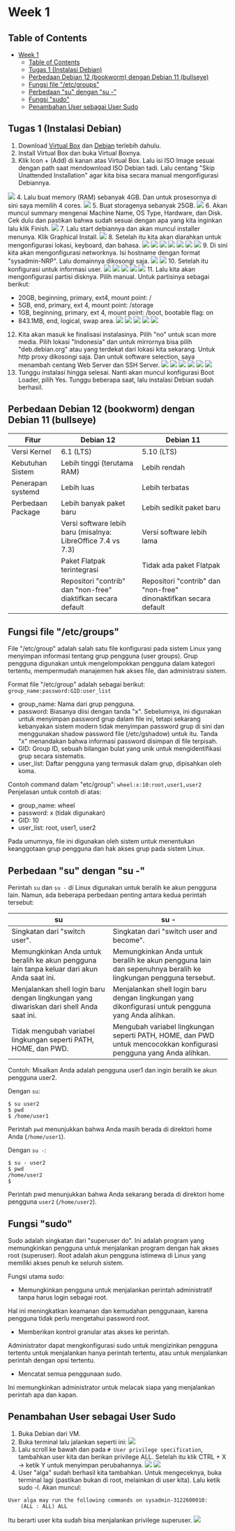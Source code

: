 # Week 1

## Table of Contents

- [Week 1](#week-1)
  - [Table of Contents](#table-of-contents)
  - [Tugas 1 (Instalasi Debian)](#tugas-1-instalasi-debian)
  - [Perbedaan Debian 12 (bookworm) dengan Debian 11 (bullseye)](#perbedaan-debian-12-bookworm-dengan-debian-11-bullseye)
  - [Fungsi file "/etc/groups"](#fungsi-file-etcgroups)
  - [Perbedaan "su" dengan "su -"](#perbedaan-su-dengan-su--)
  - [Fungsi "sudo"](#fungsi-sudo)
  - [Penambahan User sebagai User Sudo](#penambahan-user-sebagai-user-sudo)



## Tugas 1 (Instalasi Debian)

1. Download [Virtual Box](https://www.virtualbox.org/wiki/Downloads) dan [Debian](https://www.debian.org/download) terlebih dahulu.
2. Install Virtual Box dan buka Virtual Boxnya.
3. Klik Icon + (Add) di kanan atas Virtual Box. Lalu isi ISO Image sesuai dengan path saat mendownload ISO Debian tadi. Lalu centang "Skip Unattended Installation" agar kita bisa secara manual mengonfigurasi Debiannya.

![](../assets/week-1/pic%20(2).png)
4. Lalu buat memory (RAM) sebanyak 4GB. Dan untuk prosesornya di sini saya memilih 4 cores.
![](../assets/week-1/pic%20(3).png)
5. Buat storagenya sebanyak 25GB.
![](../assets/week-1/pic%20(4).png)
6. Akan muncul summary mengenai Machine Name, OS Type, Hardware, dan Disk. Cek dulu dan pastikan bahwa sudah sesuai dengan apa yang kita inginkan lalu klik Finish.
![](../assets/week-1/pic%20(5).png)
7. Lalu start debiannya dan akan muncul installer menunya. Klik Graphical Install.
![](../assets/week-1/pic%20(6).png)
8. Setelah itu kita akan diarahkan untuk mengonfigurasi lokasi, keyboard, dan bahasa.
![](../assets/week-1/pic%20(7).png)
![](../assets/week-1/pic%20(8).png)
![](../assets/week-1/pic%20(9).png)
![](../assets/week-1/pic%20(10).png)
![](../assets/week-1/pic%20(11).png)
![](../assets/week-1/pic%20(12).png)
![](../assets/week-1/pic%20(13).png)
9. Di sini kita akan mengonfigurasi networknya. Isi hostname dengan format "sysadmin-NRP". Lalu domainnya dikosongi saja.
![](../assets/week-1/pic%20(14).png)
![](../assets/week-1/pic%20(15).png)
10. Setelah itu konfigurasi untuk informasi user.
![](../assets/week-1/pic%20(16).png)
![](../assets/week-1/pic%20(17).png)
![](../assets/week-1/pic%20(18).png)
![](../assets/week-1/pic%20(19).png)
![](../assets/week-1/pic%20(20).png)
11. Lalu kita akan mengonfigurasi partisi disknya. Pilih manual. Untuk partisinya sebagai berikut:
- 20GB, beginning, primary, ext4, mount point: /
- 5GB, end, primary, ext 4, mount point: /storage
- 1GB, beginning, primary, ext 4, mount point: /boot, bootable flag: on
- 843.1MB, end, logical, swap area.
![](../assets/week-1/pic%20(21).png)
![](../assets/week-1/pic%20(22).png)
![](../assets/week-1/pic%20(23).png)
![](../assets/week-1/pic%20(24).png)
![](../assets/week-1/pic%20(25).png)
12. Kita akan masuk ke finalisasi instalasinya. Pilih "no" untuk scan more media. Pilih lokasi "Indonesia" dan untuk mirrornya bisa pilih "deb.debian.org" atau yang terdekat dari lokasi kita sekarang. Untuk http proxy dikosongi saja. Dan untuk software selection, saya menambah centang Web Server dan SSH Server.
![](../assets/week-1/pic%20(27).png)
![](../assets/week-1/pic%20(28).png)
![](../assets/week-1/pic%20(29).png)
![](../assets/week-1/pic%20(30).png)
![](../assets/week-1/pic%20(31).png)
![](../assets/week-1/pic%20(32).png)
13. Tunggu instalasi hingga selesai. Nanti akan muncul konfigurasi Boot Loader, pilih Yes. Tunggu beberapa saat, lalu instalasi Debian sudah berhasil.

## Perbedaan Debian 12 (bookworm) dengan Debian 11 (bullseye)
| Fitur             | Debian 12                                                     | Debian 11                                                        |
| ----------------- | ------------------------------------------------------------- | ---------------------------------------------------------------- |
| Versi Kernel      | 6.1 (LTS)                                                     | 5.10 (LTS)                                                       |
| Kebutuhan Sistem  | Lebih tinggi (terutama RAM)                                   | Lebih rendah                                                     |
| Penerapan systemd | Lebih luas                                                    | Lebih terbatas                                                   |
| Perbedaan Package | Lebih banyak paket baru                                       | Lebih sedikit paket baru                                         |
|                   | Versi software lebih baru (misalnya: LibreOffice 7.4 vs 7.3)  | Versi software lebih lama                                        |
|                   | Paket Flatpak terintegrasi                                    | Tidak ada paket Flatpak                                          |
|                   | Repositori "contrib" dan "non-free" diaktifkan secara default | Repositori "contrib" dan "non-free" dinonaktifkan secara default |

## Fungsi file "/etc/groups"
File "/etc/group" adalah salah satu file konfigurasi pada sistem Linux yang menyimpan informasi tentang grup pengguna (user groups). Grup pengguna digunakan untuk mengelompokkan pengguna dalam kategori tertentu, mempermudah manajemen hak akses file, dan administrasi sistem.

Format file "/etc/group" adalah sebagai berikut:
`group_name:password:GID:user_list`
- group_name: Nama dari grup pengguna.
- password: Biasanya diisi dengan tanda "x". Sebelumnya, ini digunakan untuk menyimpan password grup dalam file ini, tetapi sekarang kebanyakan sistem modern tidak menyimpan password grup di sini dan menggunakan shadow password file (/etc/gshadow) untuk itu. Tanda "x" menandakan bahwa informasi password disimpan di file terpisah.
- GID: Group ID, sebuah bilangan bulat yang unik untuk mengidentifikasi grup secara sistematis.
- user_list: Daftar pengguna yang termasuk dalam grup, dipisahkan oleh koma.

Contoh command dalam "etc/group":
`wheel:x:10:root,user1,user2`
Penjelasan untuk contoh di atas:

- group_name: wheel
- password: x (tidak digunakan)
- GID: 10
- user_list: root, user1, user2

Pada umumnya, file ini digunakan oleh sistem untuk menentukan keanggotaan grup pengguna dan hak akses grup pada sistem Linux.

## Perbedaan "su" dengan "su -"
Perintah `su` dan `su -` di Linux digunakan untuk beralih ke akun pengguna lain. Namun, ada beberapa perbedaan penting antara kedua perintah tersebut:

| su                                                                                          | su -                                                                                                               |
| ------------------------------------------------------------------------------------------- | ------------------------------------------------------------------------------------------------------------------ |
| Singkatan dari "switch user".                                                               | Singkatan dari "switch user and become".                                                                           |
| Memungkinkan Anda untuk beralih ke akun pengguna lain tanpa keluar dari akun Anda saat ini. | Memungkinkan Anda untuk beralih ke akun pengguna lain dan sepenuhnya beralih ke lingkungan pengguna tersebut.      |
| Menjalankan shell login baru dengan lingkungan yang diwariskan dari shell Anda saat ini.    | Menjalankan shell login baru dengan lingkungan yang dikonfigurasi untuk pengguna yang Anda alihkan.                |
| Tidak mengubah variabel lingkungan seperti PATH, HOME, dan PWD.                             | Mengubah variabel lingkungan seperti PATH, HOME, dan PWD untuk mencocokkan konfigurasi pengguna yang Anda alihkan. |

Contoh:
Misalkan Anda adalah pengguna user1 dan ingin beralih ke akun pengguna user2.

Dengan `su`:
```
$ su user2
$ pwd 
$ /home/user1
```

Perintah `pwd` menunjukkan bahwa Anda masih berada di direktori home Anda (`/home/user1`).

Dengan `su -`:
```
$ su - user2
$ pwd
/home/user2
$
```

Perintah pwd menunjukkan bahwa Anda sekarang berada di direktori home pengguna `user2` (`/home/user2`).


## Fungsi "sudo"
Sudo adalah singkatan dari "superuser do". Ini adalah program yang memungkinkan pengguna untuk menjalankan program dengan hak akses root (superuser). Root adalah akun pengguna istimewa di Linux yang memiliki akses penuh ke seluruh sistem.

Fungsi utama sudo:

- Memungkinkan pengguna untuk menjalankan perintah administratif tanpa harus login sebagai root. 

Hal ini meningkatkan keamanan dan kemudahan penggunaan, karena pengguna tidak perlu mengetahui password root.
- Memberikan kontrol granular atas akses ke perintah.
 
 Administrator dapat mengkonfigurasi sudo untuk mengizinkan pengguna tertentu untuk menjalankan hanya perintah tertentu, atau untuk menjalankan perintah dengan opsi tertentu.
- Mencatat semua penggunaan sudo. 
  
Ini memungkinkan administrator untuk melacak siapa yang menjalankan perintah apa dan kapan.

## Penambahan User sebagai User Sudo
1. Buka Debian dari VM.
2. Buka terminal lalu jalankan seperti ini:
![](../assets/week-1/sudo%20(1).png)
3. Lalu scroll ke bawah dan pada `# User privilege specification`, tambahkan user kita dan berikan privilege ALL. Setelah itu klik CTRL + X -> ketik Y untuk menyimpan perubahannya.
![](../assets/week-1/sudo%20(2).png)
![](../assets/week-1/sudo%20(3).png)
4. User "alga" sudah berhasil kita tambahkan. Untuk mengeceknya, buka terminal lagi (pastikan bukan di root, melainkan di user kita). Lalu ketik sudo -l. Akan muncul:
```
User alga may run the following commands on sysadmin-3122600010:
    (ALL : ALL) ALL
```

Itu berarti user kita sudah bisa menjalankan privilege superuser.
![](../assets/week-1/sudo%20(4).png)
